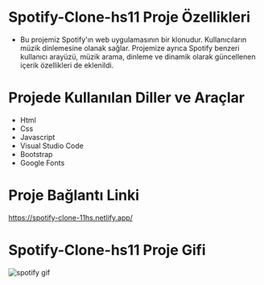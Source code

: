 # Spotify-Clone-hs11 Proje Özellikleri
<ul>
  <li>Bu projemiz Spotify'ın web uygulamasının bir klonudur. Kullanıcıların müzik dinlemesine olanak sağlar. Projemize ayrıca Spotify benzeri kullanıcı arayüzü, müzik arama, dinleme ve dinamik olarak güncellenen içerik özellikleri de eklenildi.  </li>
</ul>

# Projede Kullanılan Diller ve Araçlar

<ul>
  <li>Html</li>
  <li>Css</li>
  <li> Javascript</li>
  <li>Visual Studio Code</li>
  <li>Bootstrap</li>
  <li>Google Fonts</li>
     
</ul>

# Proje Bağlantı Linki
https://spotify-clone-11hs.netlify.app/

# Spotify-Clone-hs11 Proje Gifi
![spotify gif](https://github.com/user-attachments/assets/a764c4f9-96db-4363-97cf-2c6ac7ec6e4e)
